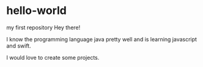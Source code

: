 # hello-world
my first repository 
Hey there!

I know the programming language java pretty well and is learning javascript and swift.

I would love to create some projects.
